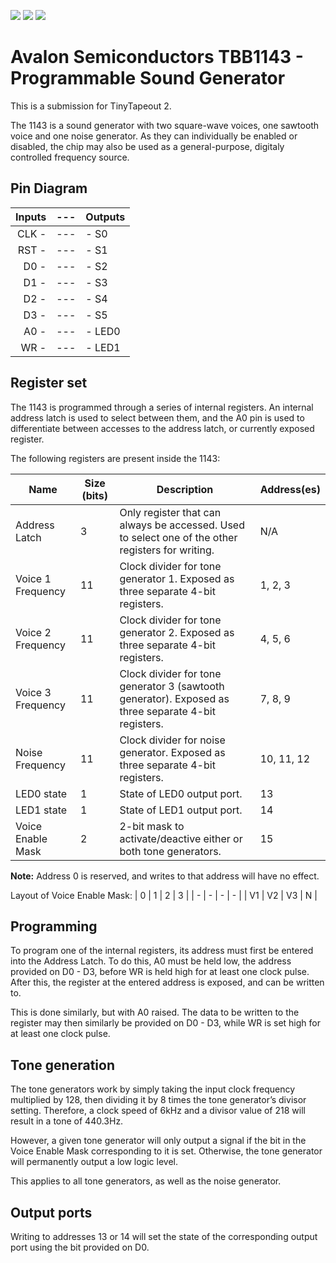 ![](../../workflows/gds/badge.svg) ![](../../workflows/docs/badge.svg) ![](../../workflows/tests/badge.svg)

# Avalon Semiconductors TBB1143 - Programmable Sound Generator
This is a submission for TinyTapeout 2.

The 1143 is a sound generator with two square-wave voices, one sawtooth voice and one noise generator. As they can individually be enabled or disabled, the chip may also be used as a general-purpose, digitaly controlled frequency source.

## Pin Diagram

| Inputs    | --- | Outputs                   |
| -----:    | --- | :------                   |
| CLK -     | --- | - S0                   |
| RST -     | --- | - S1                   |
| D0 -      | --- | - S2                      |
| D1 -      | --- | - S3                      |
| D2 -      | --- | - S4                      |
| D3 -      | --- | - S5                      |
| A0 -      | --- | - LED0                      |
| WR -      | --- | - LED1                      |

## Register set

The 1143 is programmed through a series of internal registers. An internal address latch is used to select between them, and the A0 pin is used to differentiate between accesses to the address latch, or currently exposed register.

The following registers are present inside the 1143:

| Name | Size (bits) | Description | Address(es) |
| ---- | ----------- | ----------- | ------- |
| Address Latch | 3 | Only register that can always be accessed. Used to select one of the other registers for writing. | N/A |
| Voice 1 Frequency | 11 | Clock divider for tone generator 1. Exposed as three separate 4-bit registers. | 1, 2, 3 |
| Voice 2 Frequency | 11 | Clock divider for tone generator 2. Exposed as three separate 4-bit registers. | 4, 5, 6 |
| Voice 3 Frequency | 11 | Clock divider for tone generator 3 (sawtooth generator). Exposed as three separate 4-bit registers. | 7, 8, 9 |
| Noise Frequency | 11 | Clock divider for noise generator. Exposed as three separate 4-bit registers. | 10, 11, 12 |
| LED0 state | 1 | State of LED0 output port. | 13 |
| LED1 state | 1 | State of LED1 output port. | 14 |
| Voice Enable Mask | 2 | 2-bit mask to activate/deactive either or both tone generators. | 15 |

**Note:** Address 0 is reserved, and writes to that address will have no effect.

Layout of Voice Enable Mask:
| 0 | 1 | 2 | 3 |
| - | - | - | - |
| V1 | V2 | V3 | N |

## Programming

To program one of the internal registers, its address must first be entered into the Address Latch. To do this, A0 must be held low, the address provided on D0 - D3, before WR is held high for at least one clock pulse. After this, the register at the entered address is exposed, and can be written to.

This is done similarly, but with A0 raised. The data to be written to the register may then similarly be provided on D0 - D3, while WR is set high for at least one clock pulse.

## Tone generation

The tone generators work by simply taking the input clock frequency multiplied by 128, then dividing it by 8 times the tone generator’s divisor setting. Therefore, a clock speed of 6kHz and a divisor value of 218 will result in a tone of 440.3Hz.

However, a given tone generator will only output a signal if the bit in the Voice Enable Mask corresponding to it is set. Otherwise, the tone generator will permanently output a low logic level. 

This applies to all tone generators, as well as the noise generator.

## Output ports

Writing to addresses 13 or 14 will set the state of the corresponding output port using the bit provided on D0.
